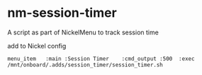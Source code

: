 # nm-session-timer
A script as part of NickelMenu to track session time

add to Nickel config
```
menu_item   :main :Session Timer    :cmd_output :500  :exec /mnt/onboard/.adds/session_timer/session_timer.sh
```
